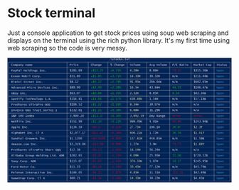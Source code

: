 # Stock terminal

Just a console application to get stock prices using soup web scraping and displays on the terminal using the rich python library. It's my first time using web scraping so the code is very messy.

![](Capture.PNG)
